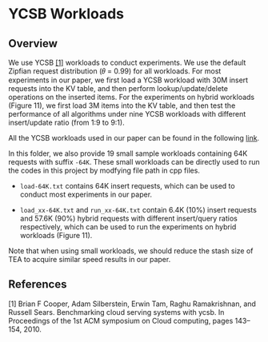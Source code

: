 # YCSB Workloads

## Overview

We use YCSB [[1]](#md-ref-1) workloads to conduct experiments. We use the default Zipfian request distribution (𝜃 = 0.99) for all workloads. For most experiments in our paper, we first load a YCSB workload with 30M insert requests into the KV table, and then perform lookup/update/delete operations on the inserted items. For the experiments on hybrid workloads (Figure 11), we first load 3M items into the KV table, and then test the performance of all algorithms under nine YCSB workloads with different insert/update ratio (from 1:9 to 9:1). 

All the YCSB workloads used in our paper can be found in the following [link](???). 

In this folder, we also provide 19 small sample workloads containing 64K requests with suffix `-64K`. These small workloads can be directly used to run the codes in this project by modfying file path in cpp files.

- `load-64K.txt` contains 64K insert requests, which can be used to conduct most experiments in our paper. 

- `load_xx-64K.txt` and `run_xx-64K.txt` contain 6.4K (10%) insert requests and 57.6K (90%) hybrid requests with different insert/query ratios respectively, which can be used to run the experiments on hybrid workloads (Figure 11).

Note that when using small workloads, we should reduce the stash size of TEA to acquire similar speed results in our paper.

## References

<span id="md-ref-1"></span>
[1] Brian F Cooper, Adam Silberstein, Erwin Tam, Raghu Ramakrishnan, and Russell Sears. Benchmarking cloud serving systems with ycsb. In Proceedings of the 1st ACM symposium on Cloud computing, pages 143–154, 2010.
